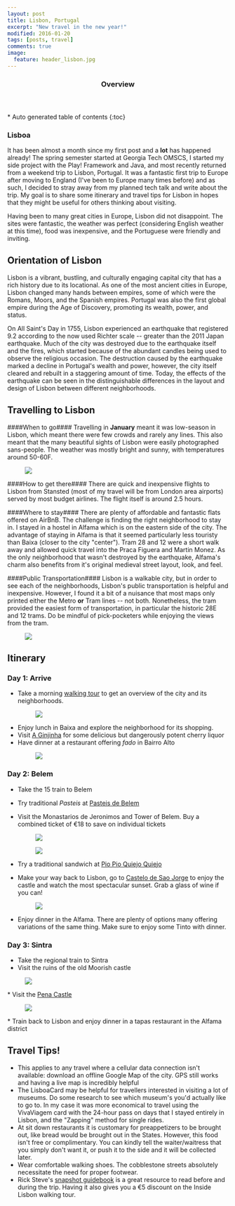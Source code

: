 ```yaml
---
layout: post
title: Lisbon, Portugal
excerpt: "New travel in the new year!"
modified: 2016-01-20
tags: [posts, travel]
comments: true
image:
  feature: header_lisbon.jpg
---
```

<section id="table-of-contents" class="toc">
  <header>
    <h3>Overview</h3>
  </header>
<div id="drawer" markdown="1">
*  Auto generated table of contents
{:toc}
</div>
</section><!-- /#table-of-contents -->

### Lisboa
It has been almost a month since my first post and a **lot** has happened already! The spring semester started at Georgia Tech OMSCS, I started my side project with the Play! Framework and Java, 
and most recently returned from a weekend trip to Lisbon, Portugal. It was a fantastic first trip to Europe after moving to England (I've been to Europe many times before) and as such, I decided
to stray away from my planned tech talk and write about the trip. My goal is to share some itinerary and travel tips for Lisbon in hopes that they might be useful for others thinking about visiting. 
 
Having been to many great cities in Europe, Lisbon did not disappoint. The sites were fantastic, the weather was perfect (considering English weather at this time), food was inexpensive, and the
Portuguese were friendly and inviting.
 
## Orientation of Lisbon ##
Lisbon is a vibrant, bustling, and culturally engaging capital city that has a rich history due to its locational. As one of the most ancient cities in Europe, 
Lisbon changed many hands between empires, some of which were the Romans, Moors, and the Spanish empires. Portugal was also the first global empire during the Age of Discovery, promoting its wealth, power, and status. 

On All Saint's Day in 1755, Lisbon experienced an earthquake that registered 9.2 according to the now used Richter scale -- greater than the 2011 Japan earthquake. Much of the city was destroyed due to the
 earthquake itself and the fires, which started because of the abundant candles being used to observe the religious occasion. The destruction caused by the earthquake marked a decline in Portugal's wealth and power, however, 
 the city itself cleared and rebuilt in a staggering amount of time. Today, the effects of the earthquake can be seen in the distinguishable differences in the layout and design of Lisbon between different neighborhoods.
 
## Travelling to Lisbon ##

####When to go####
Travelling in **January** meant it was low-season in Lisbon, which meant there were few crowds and rarely any lines. This also meant that the many beautiful sights of Lisbon were easily photographed sans-people.
The weather was mostly bright and sunny, with temperatures around 50-60F. 
 <figure class="half">
     <a href="/images/thumb_lisbon1.jpg"><img src="/images/thumb_lisbon1.jpg"></a>
 </figure>
 
####How to get there####
There are quick and inexpensive flights to Lisbon from Stansted (most of my travel will be from London area airports) served by most budget airlines. The flight itself is around 2.5 hours. 
 
####Where to stay####
There are plenty of affordable and fantastic flats offered on AirBnB. The challenge is finding the right neighborhood to stay in. I stayed in a hostel in Alfama which is on the eastern side of the city. 
The advantage of staying in Alfama is that it seemed particularly less touristy than Baixa (closer to the city "center"). Tram 28 and 12 were a short walk away and allowed quick travel into the Praca Figuera 
and Martin Monez. As the only neighborhood that wasn't destroyed by the earthquake, Alfama's charm also benefits from it's original medieval street layout, look, and feel. 

####Public Transportation####
Lisbon is a walkable city, but in order to see each of the neighborhoods, Lisbon's public transportation is helpful and inexpensive. However, I found it a bit of a nuisance that most maps only printed either the 
Metro **or** Tram lines -- not both. Nonetheless, the tram provided the easiest form of transportation, in particular the historic 28E and 12 trams. Do be mindful of pick-pocketers while enjoying the views from the tram. 
<figure class="half">
     <a href="/images/thumb_tram28.jpg"><img src="/images/thumb_tram28.jpg"></a>
 </figure>

## Itinerary ##

### Day 1: Arrive ###

* Take a morning <a href="http://www.insidelisbon.com/package/best-of-lisbon-walk/">walking tour</a> to get an overview of the city and its neighborhoods. 
    <figure class="half">
         <a href="/images/thumb_lisbon2.jpg"><img src="/images/thumb_lisbon2.jpg"></a>
     </figure>
* Enjoy lunch in Baixa and explore the neighborhood for its shopping. 
* Visit <a href="http://www.tripadvisor.co.uk/Attraction_Review-g189158-d2320746-Reviews-A_Ginjinha-Lisbon_Lisbon_District_Central_Portugal.html">A Ginjinha</a> for some delicious but dangerously potent cherry liquor
* Have dinner at a restaurant offering *fado* in Bairro Alto
    <figure class="half">
             <a href="/images/thumb_fado.jpg"><img src="/images/thumb_fado.jpg"></a>
    </figure>
             
### Day 2: Belem ###
* Take the 15 train to Belem
* Try traditional *Pasteis* at <a href="http://pasteisdebelem.pt/">Pasteis de Belem</a>
* Visit the Monastarios de Jeronimos and Tower of Belem. Buy a combined ticket of €18 to save on individual tickets
   <figure class="half">
        <a href="/images/thumb_monastarios.jpg"><img src="/images/thumb_monastarios.jpg"></a>
    </figure>
    
    <figure class="half">
             <a href="/images/thumb_tower.jpg"><img src="/images/thumb_tower.jpg"></a>
    </figure>
* Try a traditional sandwich at <a href="http://www.tripadvisor.co.uk/Restaurant_Review-g189158-d2324445-Reviews-Pao_Pao_Queijo_Queijo-Lisbon_Lisbon_District_Central_Portugal.html">Pio Pio Quiejo Quiejo</a>
* Make your way back to Lisbon, go to <a href="http://castelodesaojorge.pt/">Castelo de Sao Jorge</a> to enjoy the castle and watch the most spectacular sunset. Grab a glass of wine if you can!
    <figure class="half">
         <a href="/images/thumb_lisbon3.jpg"><img src="/images/thumb_lisbon3.jpg"></a>
     </figure>
* Enjoy dinner in the Alfama. There are plenty of options many offering variations of the same thing. Make sure to enjoy some Tinto with dinner. 
    
### Day 3: Sintra ### 
* Take the regional train to Sintra 
* Visit the ruins of the old Moorish castle
 <figure class="half">
         <a href="/images/thumb_moorish_castle.jpg"><img src="/images/thumb_moorish_castle.jpg"></a>
 </figure>
* Visit the <a href="http://www.parquesdesintra.pt/en/parks-and-monuments/park-and-national-palace-of-pena/">Pena Castle</a>
 <figure class="half">
         <a href="/images/thumb_pena_palace.jpg"><img src="/images/thumb_pena_palace.jpg"></a>
 </figure>
* Train back to Lisbon and enjoy dinner in a tapas restaurant in the Alfama district

## Travel Tips! ##
* This applies to any travel where a cellular data connection isn't available: download an offline Google Map of the city. GPS still works and having a live map is incredibly helpful
* The LisboaCard may be helpful for travellers interested in visiting a lot of museums. Do some research to see which museum's you'd actually like to go to. In my case it was more economical
to travel using the VivaViagem card with the 24-hour pass on days that I stayed entirely in Lisbon, and the "Zapping" method for single rides. 
* At sit down restaurants it is customary for preappetizers to be brought out, like bread would be brought out in the States. However, this food isn't free or complimentary. You can kindly
tell the waiter/waitress that you simply don't want it, or push it to the side and it will be collected later. 
* Wear comfortable walking shoes. The cobblestone streets absolutely necessitate the need for proper footwear. 
* Rick Steve's <a href="http://www.amazon.com/Rick-Steves-Snapshot-Lisbon/dp/1598805886">snapshot guidebook</a> is a great resource to read before and during the trip. Having it also gives you a €5 discount on the Inside Lisbon walking tour. 

